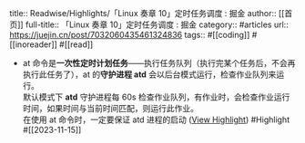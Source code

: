 title:: Readwise/Highlights/「Linux 奏章 10」定时任务调度 : 掘金
author:: [[首页]]
full-title:: 「Linux 奏章 10」定时任务调度 : 掘金
category:: #articles
url:: https://juejin.cn/post/7032060435461324836
tags:: #[[coding]] #[[inoreader]] #[[read]]
- at 命令是**一次性定时计划任务**——执行任务队列（执行完某个任务后，不会再执行此任务了），at 的**守护进程 atd** 会以后台模式运行，检查作业队列来运行。  
  默认模式下 **atd** 守护进程每 60s 检查作业队列，有作业时，会检查作业运行时间，如果时间与当前时间匹配，则运行此作业。  
  在使用 at 命令时，一定要保证 atd 进程的启动 ([View Highlight](https://read.readwise.io/read/01hf8f1ks7qer9g0ty4rtkwxda)) #Highlight #[[2023-11-15]]